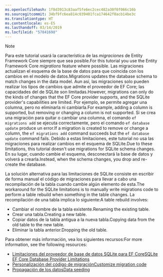 ```yaml
---
ms.openlocfilehash: 1f8d3913c83aaf5fe6ec2cec482a30f0f066c16b
ms.sourcegitcommit: 34bf9fc6ea814c039401fca174642f0acb14be3c
ms.translationtype: HT
ms.contentlocale: es-ES
ms.lasthandoff: 03/14/2019
ms.locfileid: "57841698"
---
```


> [!NOTE]
> <span data-ttu-id="461c3-101">Para este tutorial usará la característica de las *migraciones* de Entity Framework Core siempre que sea posible.</span><span class="sxs-lookup"><span data-stu-id="461c3-101">For this tutorial you use the Entity Framework Core *migrations* feature where possible.</span></span> <span data-ttu-id="461c3-102">Las migraciones actualizan el esquema de la base de datos para que coincida con los cambios en el modelo de datos.</span><span class="sxs-lookup"><span data-stu-id="461c3-102">Migrations updates the database schema to match changes in the data model.</span></span> <span data-ttu-id="461c3-103">Aun así, las migraciones solo pueden realizar los tipos de cambios que admite el proveedor de EF Core; las capacidades del de SQLite son limitadas.</span><span class="sxs-lookup"><span data-stu-id="461c3-103">However, migrations can only do the kinds of changes that the EF Core provider supports, and the SQLite provider's capabilities are limited.</span></span> <span data-ttu-id="461c3-104">Por ejemplo, se permite agregar una columna, pero no eliminarla ni cambiarla.</span><span class="sxs-lookup"><span data-stu-id="461c3-104">For example, adding a column is supported, but removing or changing a column is not supported.</span></span> <span data-ttu-id="461c3-105">Si se crea una migración para quitar o cambiar una columna, el comando `ef migrations add` se ejecuta correctamente, pero el comando `ef database update` produce un error.</span><span class="sxs-lookup"><span data-stu-id="461c3-105">If a migration is created to remove or change a column, the `ef migrations add` command succeeds but the `ef database update` command fails.</span></span> <span data-ttu-id="461c3-106">Debido a estas limitaciones, este tutorial no usa las migraciones para realizar cambios en el esquema de SQLite.</span><span class="sxs-lookup"><span data-stu-id="461c3-106">Due to these limitations, this tutorial doesn't use migrations for SQLite schema changes.</span></span> <span data-ttu-id="461c3-107">En su lugar, cuando cambie el esquema, desconectará la base de datos y volverá a crearla.</span><span class="sxs-lookup"><span data-stu-id="461c3-107">Instead, when the schema changes, you drop and re-create the database.</span></span>
>
><span data-ttu-id="461c3-108">La solución alternativa para las limitaciones de SQLite consiste en escribir de forma manual el código de migraciones para llevar a cabo una recompilación de la tabla cuando cambie algún elemento de esta.</span><span class="sxs-lookup"><span data-stu-id="461c3-108">The workaround for the SQLite limitations is to manually write migrations code to perform a table rebuild when something in the table changes.</span></span> <span data-ttu-id="461c3-109">La recompilación de una tabla implica lo siguiente:</span><span class="sxs-lookup"><span data-stu-id="461c3-109">A table rebuild involves:</span></span>
>
>* <span data-ttu-id="461c3-110">Cambiar el nombre de la tabla existente.</span><span class="sxs-lookup"><span data-stu-id="461c3-110">Renaming the existing table.</span></span>
>* <span data-ttu-id="461c3-111">Crear una tabla.</span><span class="sxs-lookup"><span data-stu-id="461c3-111">Creating a new table.</span></span>
>* <span data-ttu-id="461c3-112">Copiar datos de la tabla antigua a la nueva tabla.</span><span class="sxs-lookup"><span data-stu-id="461c3-112">Copying data from the old table to the new table.</span></span>
>* <span data-ttu-id="461c3-113">Eliminar la tabla anterior.</span><span class="sxs-lookup"><span data-stu-id="461c3-113">Dropping the old table.</span></span>
>
><span data-ttu-id="461c3-114">Para obtener más información, vea los siguientes recursos:</span><span class="sxs-lookup"><span data-stu-id="461c3-114">For more information, see the following resources:</span></span>
>
> * [<span data-ttu-id="461c3-115">Limitaciones del proveedor de base de datos SQLite para EF Core</span><span class="sxs-lookup"><span data-stu-id="461c3-115">SQLite EF Core Database Provider Limitations</span></span>](/ef/core/providers/sqlite/limitations)
> * [<span data-ttu-id="461c3-116">Personalización del código de migración</span><span class="sxs-lookup"><span data-stu-id="461c3-116">Customize migration code</span></span>](/ef/core/managing-schemas/migrations/#customize-migration-code)
> * [<span data-ttu-id="461c3-117">Propagación de los datos</span><span class="sxs-lookup"><span data-stu-id="461c3-117">Data seeding</span></span>](/ef/core/modeling/data-seeding)